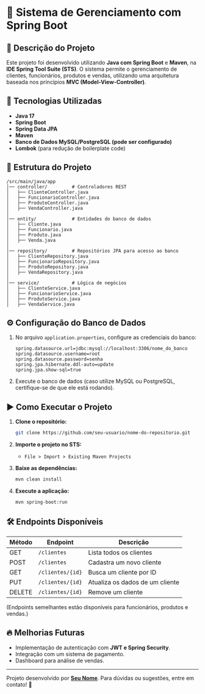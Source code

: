 # 📌 Sistema de Gerenciamento com Spring Boot

## 📝 Descrição do Projeto

Este projeto foi desenvolvido utilizando **Java com Spring Boot** e **Maven**, na **IDE Spring Tool Suite (STS)**. O sistema permite o gerenciamento de clientes, funcionários, produtos e vendas, utilizando uma arquitetura baseada nos princípios **MVC (Model-View-Controller)**.

## 🚀 Tecnologias Utilizadas
- **Java 17**
- **Spring Boot**
- **Spring Data JPA**
- **Maven**
- **Banco de Dados MySQL/PostgreSQL (pode ser configurado)**
- **Lombok** (para redução de boilerplate code)

## 📂 Estrutura do Projeto

```
/src/main/java/app
│── controller/         # Controladores REST
│   ├── ClienteController.java
│   ├── FuncionarioController.java
│   ├── ProdutoController.java
│   ├── VendaController.java
│
│── entity/             # Entidades do banco de dados
│   ├── Cliente.java
│   ├── Funcionario.java
│   ├── Produto.java
│   ├── Venda.java
│
│── repository/         # Repositórios JPA para acesso ao banco
│   ├── ClienteRepository.java
│   ├── FuncionarioRepository.java
│   ├── ProdutoRepository.java
│   ├── VendaRepository.java
│
│── service/            # Lógica de negócios
│   ├── ClienteService.java
│   ├── FuncionarioService.java
│   ├── ProdutoService.java
│   ├── VendaService.java
```

## ⚙️ Configuração do Banco de Dados

1. No arquivo `application.properties`, configure as credenciais do banco:
   ```properties
   spring.datasource.url=jdbc:mysql://localhost:3306/nome_do_banco
   spring.datasource.username=root
   spring.datasource.password=senha
   spring.jpa.hibernate.ddl-auto=update
   spring.jpa.show-sql=true
   ```

2. Execute o banco de dados (caso utilize MySQL ou PostgreSQL, certifique-se de que ele está rodando).

## ▶️ Como Executar o Projeto

1. **Clone o repositório:**
   ```sh
   git clone https://github.com/seu-usuario/nome-do-repositorio.git
   ```

2. **Importe o projeto no STS:**
   - `File > Import > Existing Maven Projects`

3. **Baixe as dependências:**
   ```sh
   mvn clean install
   ```

4. **Execute a aplicação:**
   ```sh
   mvn spring-boot:run
   ```

## 🛠 Endpoints Disponíveis
| Método | Endpoint             | Descrição                          |
|--------|----------------------|----------------------------------|
| GET    | `/clientes`          | Lista todos os clientes        |
| POST   | `/clientes`          | Cadastra um novo cliente       |
| GET    | `/clientes/{id}`     | Busca um cliente por ID        |
| PUT    | `/clientes/{id}`     | Atualiza os dados de um cliente |
| DELETE | `/clientes/{id}`     | Remove um cliente              |

(Endpoints semelhantes estão disponíveis para funcionários, produtos e vendas.)

## 🔥 Melhorias Futuras
- Implementação de autenticação com **JWT e Spring Security**.
- Integração com um sistema de pagamento.
- Dashboard para análise de vendas.

---
Projeto desenvolvido por **[Seu Nome](https://github.com/leoocalegario)**. Para dúvidas ou sugestões, entre em contato! 🚀

